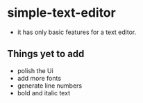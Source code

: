 # simple-text-editor

- it has only basic features for a text editor.

## Things yet to add

- polish the Ui
- add more fonts
- generate line numbers
- bold and italic text
